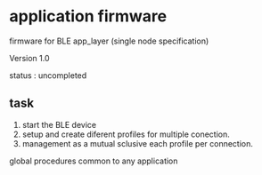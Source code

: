 # application firmware

firmware for BLE app_layer (single node specification)

Version 1.0

status : uncompleted

## task

1) start the BLE device
2) setup and create diferent profiles for multiple conection.
3) management as a mutual sclusive each profile per connection.
 
global procedures common to any application 

